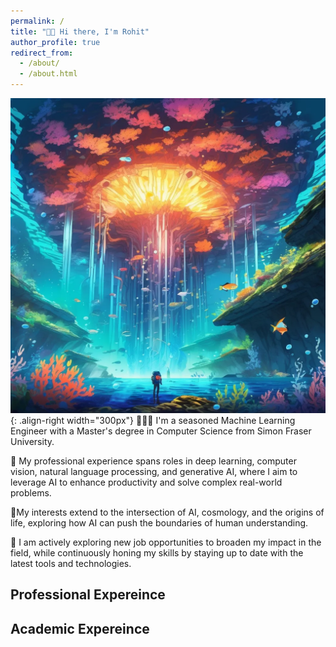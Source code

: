 ```yaml
---
permalink: /
title: "👋🏻 Hi there, I'm Rohit"
author_profile: true
redirect_from: 
  - /about/
  - /about.html
---
```




![](../images/life.png){: .align-right width="300px"}
👨🏻‍💻 I'm a seasoned Machine Learning Engineer with a Master's degree in Computer Science from Simon Fraser University. 

🤖 My professional experience spans roles in deep learning, computer vision, natural language processing, and generative AI, where I aim to leverage AI to enhance productivity and solve complex real-world problems.

🧬My interests extend to the intersection of AI, cosmology, and the origins of life, exploring how AI can push the boundaries of human understanding.

💼 I am actively exploring new job opportunities to broaden my impact in the field, while continuously honing my skills by staying up to date with the latest tools and technologies.

## Professional Expereince


## Academic Expereince

